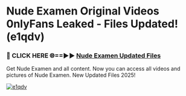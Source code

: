 # Nude Examen Original Videos 0nlyFans Leaked - Files Updated! (e1qdv)

<h3>🔴 CLICK HERE 🌐==►► <a href="https://tinyurl.com/y5r63du9" rel="nofollow">Nude Examen Updated Files</a></h3>

Get Nude Examen and all content. Now you can access all videos and pictures of Nude Examen. New Updated Files 2025!

[![e1qdv](https://i.imgur.com/UVo9nyh.gif)](https://tinyurl.com/y5r63du9)